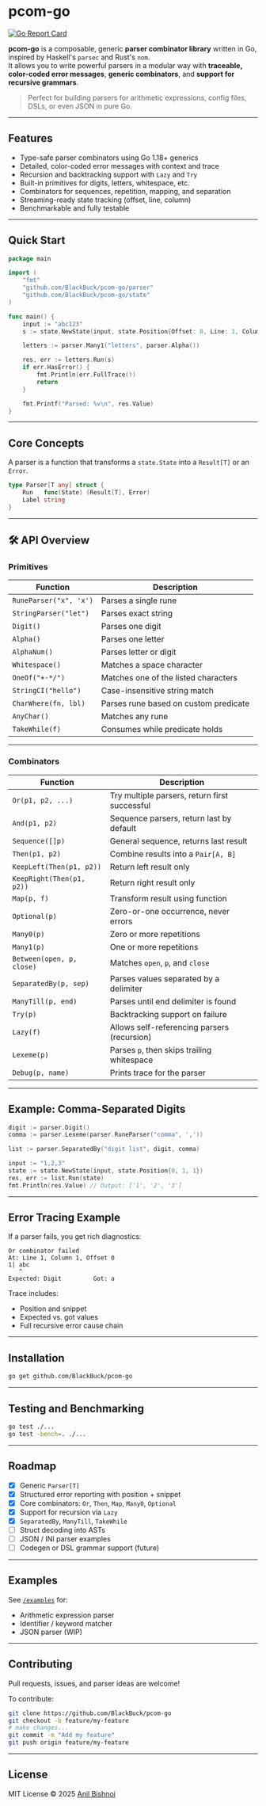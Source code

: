 # pcom-go

[![Go Report Card](https://goreportcard.com/badge/github.com/BlackBuck/pcom-go)](https://goreportcard.com/report/github.com/BlackBuck/pcom-go)

**pcom-go** is a composable, generic **parser combinator library** written in Go, inspired by Haskell's `parsec` and Rust's `nom`.  
It allows you to write powerful parsers in a modular way with **traceable, color-coded error messages**, **generic combinators**, and **support for recursive grammars**.

> Perfect for building parsers for arithmetic expressions, config files, DSLs, or even JSON in pure Go.

---

## Features

- Type-safe parser combinators using Go 1.18+ generics
- Detailed, color-coded error messages with context and trace
- Recursion and backtracking support with `Lazy` and `Try`
- Built-in primitives for digits, letters, whitespace, etc.
- Combinators for sequences, repetition, mapping, and separation
- Streaming-ready state tracking (offset, line, column)
- Benchmarkable and fully testable

---

## Quick Start

```go
package main

import (
    "fmt"
    "github.com/BlackBuck/pcom-go/parser"
    "github.com/BlackBuck/pcom-go/state"
)

func main() {
    input := "abc123"
    s := state.NewState(input, state.Position{Offset: 0, Line: 1, Column: 1})

    letters := parser.Many1("letters", parser.Alpha())

    res, err := letters.Run(s)
    if err.HasError() {
        fmt.Println(err.FullTrace())
        return
    }

    fmt.Printf("Parsed: %v\n", res.Value)
}
````

---

## Core Concepts

A parser is a function that transforms a `state.State` into a `Result[T]` or an `Error`.

```go
type Parser[T any] struct {
	Run   func(State) (Result[T], Error)
	Label string
}
```

---

## 🛠️ API Overview

### Primitives

| Function               | Description                           |
| ---------------------- | ------------------------------------- |
| `RuneParser("x", 'x')` | Parses a single rune                  |
| `StringParser("let")`  | Parses exact string                   |
| `Digit()`              | Parses one digit                      |
| `Alpha()`              | Parses one letter                     |
| `AlphaNum()`           | Parses letter or digit                |
| `Whitespace()`         | Matches a space character             |
| `OneOf("+-*/")`        | Matches one of the listed characters  |
| `StringCI("hello")`    | Case-insensitive string match         |
| `CharWhere(fn, lbl)`   | Parses rune based on custom predicate |
| `AnyChar()`            | Matches any rune                      |
| `TakeWhile(f)`         | Consumes while predicate holds        |

---

### Combinators

| Function                  | Description                                   |
| ------------------------- | --------------------------------------------- |
| `Or(p1, p2, ...)`         | Try multiple parsers, return first successful |
| `And(p1, p2)`             | Sequence parsers, return last by default      |
| `Sequence([]p)`           | General sequence, returns last result         |
| `Then(p1, p2)`            | Combine results into a `Pair[A, B]`           |
| `KeepLeft(Then(p1, p2))`  | Return left result only                       |
| `KeepRight(Then(p1, p2))` | Return right result only                      |
| `Map(p, f)`               | Transform result using function               |
| `Optional(p)`             | Zero-or-one occurrence, never errors          |
| `Many0(p)`                | Zero or more repetitions                      |
| `Many1(p)`                | One or more repetitions                       |
| `Between(open, p, close)` | Matches `open`, `p`, and `close`              |
| `SeparatedBy(p, sep)`     | Parses values separated by a delimiter        |
| `ManyTill(p, end)`        | Parses until end delimiter is found           |
| `Try(p)`                  | Backtracking support on failure               |
| `Lazy(f)`                 | Allows self-referencing parsers (recursion)   |
| `Lexeme(p)`               | Parses `p`, then skips trailing whitespace    |
| `Debug(p, name)`          | Prints trace for the parser                   |

---

## Example: Comma-Separated Digits

```go
digit := parser.Digit()
comma := parser.Lexeme(parser.RuneParser("comma", ','))

list := parser.SeparatedBy("digit list", digit, comma)

input := "1,2,3"
state := state.NewState(input, state.Position{0, 1, 1})
res, err := list.Run(state)
fmt.Println(res.Value) // Output: ['1', '2', '3']
```

---

## Error Tracing Example

If a parser fails, you get rich diagnostics:

```text
Or combinator failed
At: Line 1, Column 1, Offset 0
1| abc
   ^ 
Expected: Digit         Got: a
```

Trace includes:

* Position and snippet
* Expected vs. got values
* Full recursive error cause chain

---

## Installation

```bash
go get github.com/BlackBuck/pcom-go
```

---

## Testing and Benchmarking

```bash
go test ./...
go test -bench=. ./...
```

---

## Roadmap

* [x] Generic `Parser[T]`
* [x] Structured error reporting with position + snippet
* [x] Core combinators: `Or`, `Then`, `Map`, `Many0`, `Optional`
* [x] Support for recursion via `Lazy`
* [x] `SeparatedBy`, `ManyTill`, `TakeWhile`
* [ ] Struct decoding into ASTs
* [ ] JSON / INI parser examples
* [ ] Codegen or DSL grammar support (future)

---

## Examples

See [`/examples`](./examples) for:

* Arithmetic expression parser
* Identifier / keyword matcher
* JSON parser (WIP)

---

## Contributing

Pull requests, issues, and parser ideas are welcome!

To contribute:

```bash
git clone https://github.com/BlackBuck/pcom-go
git checkout -b feature/my-feature
# make changes...
git commit -m "Add my feature"
git push origin feature/my-feature
```

---

## License

MIT License © 2025 [Anil Bishnoi](https://github.com/BlackBuck)
